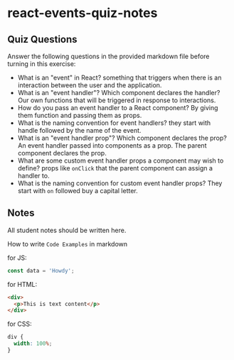 # react-events-quiz-notes

## Quiz Questions

Answer the following questions in the provided markdown file before turning in this exercise:

- What is an "event" in React?
  something that triggers when there is an interaction between the user and the application.
- What is an "event handler"? Which component declares the handler?
  Our own functions that will be triggered in response to interactions.
- How do you pass an event handler to a React component?
  By giving them function and passing them as props.
- What is the naming convention for event handlers?
  they start with handle followed by the name of the event.
- What is an "event handler prop"? Which component declares the prop?
  An event handler passed into components as a prop. The parent component declares the prop.
- What are some custom event handler props a component may wish to define?
  props like `onClick` that the parent component can assign a handler to.
- What is the naming convention for custom event handler props?
  They start with `on` followed buy a capital letter.

## Notes

All student notes should be written here.

How to write `Code Examples` in markdown

for JS:

```javascript
const data = 'Howdy';
```

for HTML:

```html
<div>
  <p>This is text content</p>
</div>
```

for CSS:

```css
div {
  width: 100%;
}
```

